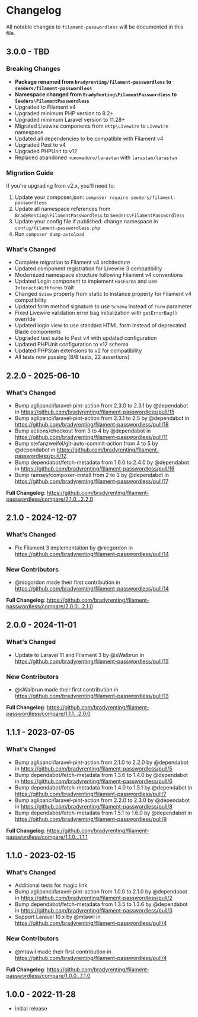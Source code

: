 # Changelog

All notable changes to `filament-passwordless` will be documented in this file.

## 3.0.0 - TBD

### Breaking Changes

* **Package renamed from `bradyrenting/filament-passwordless` to `seeders/filament-passwordless`**
* **Namespace changed from `BradyRenting\FilamentPasswordless` to `Seeders\FilamentPasswordless`**
* Upgraded to Filament v4
* Upgraded minimum PHP version to 8.2+
* Upgraded minimum Laravel version to 11.28+
* Migrated Livewire components from `Http\Livewire` to `Livewire` namespace
* Updated all dependencies to be compatible with Filament v4
* Upgraded Pest to v4
* Upgraded PHPUnit to v12
* Replaced abandoned `nunomaduro/larastan` with `larastan/larastan`

### Migration Guide

If you're upgrading from v2.x, you'll need to:
1. Update your composer.json: `composer require seeders/filament-passwordless`
2. Update all namespace references from `BradyRenting\FilamentPasswordless` to `Seeders\FilamentPasswordless`
3. Update your config file if published: change namespace in `config/filament-passwordless.php`
4. Run `composer dump-autoload`

### What's Changed

* Complete migration to Filament v4 architecture
* Updated component registration for Livewire 3 compatibility
* Modernized namespace structure following Filament v4 conventions
* Updated Login component to implement `HasForms` and use `InteractsWithForms` trait
* Changed `$view` property from static to instance property for Filament v4 compatibility
* Updated form method signature to use `Schema` instead of `Form` parameter
* Fixed Livewire validation error bag initialization with `getErrorBag()` override
* Updated login view to use standard HTML form instead of deprecated Blade components
* Upgraded test suite to Pest v4 with updated configuration
* Updated PHPUnit configuration to v12 schema
* Updated PHPStan extensions to v2 for compatibility
* All tests now passing (8/8 tests, 22 assertions)

## 2.2.0 - 2025-06-10

### What's Changed

* Bump aglipanci/laravel-pint-action from 2.3.0 to 2.3.1 by @dependabot in https://github.com/bradyrenting/filament-passwordless/pull/15
* Bump aglipanci/laravel-pint-action from 2.3.1 to 2.5 by @dependabot in https://github.com/bradyrenting/filament-passwordless/pull/18
* Bump actions/checkout from 3 to 4 by @dependabot in https://github.com/bradyrenting/filament-passwordless/pull/11
* Bump stefanzweifel/git-auto-commit-action from 4 to 5 by @dependabot in https://github.com/bradyrenting/filament-passwordless/pull/12
* Bump dependabot/fetch-metadata from 1.6.0 to 2.4.0 by @dependabot in https://github.com/bradyrenting/filament-passwordless/pull/16
* Bump ramsey/composer-install from 2 to 3 by @dependabot in https://github.com/bradyrenting/filament-passwordless/pull/17

**Full Changelog**: https://github.com/bradyrenting/filament-passwordless/compare/2.1.0...2.2.0

## 2.1.0 - 2024-12-07

### What's Changed

* Fix Filament 3 implementation by @nicgordon in https://github.com/bradyrenting/filament-passwordless/pull/14

### New Contributors

* @nicgordon made their first contribution in https://github.com/bradyrenting/filament-passwordless/pull/14

**Full Changelog**: https://github.com/bradyrenting/filament-passwordless/compare/2.0.0...2.1.0

## 2.0.0 - 2024-11-01

### What's Changed

* Update to Laravel 11 and Filament 3 by @sWalbrun in https://github.com/bradyrenting/filament-passwordless/pull/13

### New Contributors

* @sWalbrun made their first contribution in https://github.com/bradyrenting/filament-passwordless/pull/13

**Full Changelog**: https://github.com/bradyrenting/filament-passwordless/compare/1.1.1...2.0.0

## 1.1.1 - 2023-07-05

### What's Changed

- Bump aglipanci/laravel-pint-action from 2.1.0 to 2.2.0 by @dependabot in https://github.com/bradyrenting/filament-passwordless/pull/5
- Bump dependabot/fetch-metadata from 1.3.6 to 1.4.0 by @dependabot in https://github.com/bradyrenting/filament-passwordless/pull/6
- Bump dependabot/fetch-metadata from 1.4.0 to 1.5.1 by @dependabot in https://github.com/bradyrenting/filament-passwordless/pull/7
- Bump aglipanci/laravel-pint-action from 2.2.0 to 2.3.0 by @dependabot in https://github.com/bradyrenting/filament-passwordless/pull/8
- Bump dependabot/fetch-metadata from 1.5.1 to 1.6.0 by @dependabot in https://github.com/bradyrenting/filament-passwordless/pull/9

**Full Changelog**: https://github.com/bradyrenting/filament-passwordless/compare/1.1.0...1.1.1

## 1.1.0 - 2023-02-15

### What's Changed

- Additional tests for magic link
- Bump aglipanci/laravel-pint-action from 1.0.0 to 2.1.0 by @dependabot in https://github.com/bradyrenting/filament-passwordless/pull/2
- Bump dependabot/fetch-metadata from 1.3.5 to 1.3.6 by @dependabot in https://github.com/bradyrenting/filament-passwordless/pull/3
- Support Laravel 10.x by @mtawil in https://github.com/bradyrenting/filament-passwordless/pull/4

### New Contributors

- @mtawil made their first contribution in https://github.com/bradyrenting/filament-passwordless/pull/4

**Full Changelog**: https://github.com/bradyrenting/filament-passwordless/compare/1.0.0...1.1.0

## 1.0.0 - 2022-11-28

- initial release
